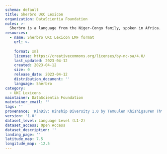 ```yaml
---
schema: default
title: Sherbro UKC Lexicon
organization: DataScientia Foundation
notes: >-
  Sherbro is a language from the Niger-Congo family, spoken in Africa. The UKC Lexicon of Sherbro is represented as a lexico-semantic network. It consists of words, word senses, synsets, as well as sense-level and synset-level relationships.
resources:
  - name: Sherbro UKC Lexicon LMF format
    url: >-
      
    format: xml
    license: https://creativecommons.org/licenses/by-nc-sa/4.0/
    last_updated: 2023-04-12
    created: 2023-04-12
    size: 0
    release_date: 2023-04-12
    distribution_document: ''
    language: Sherbro
category:
  - UKC Lexicons
maintainer: DataScientia Foundation
maintainer_email: ''
tags: ''
provenance: 'KinDiv: Kinship Diversity 1.0 by Temuulen Khishigsuren (http://ukc.disi.unitn.it/index.php/kinship/); Princeton WordNet 2.1 by Princeton University (https://wordnet.princeton.edu)'
version: '1.0'
dataset_level: Language Level (L1-2)
dataset_access: Open Access
dataset_description: ''
landing_page: ''
latitude_map: 7.5
longitude_map: -12.5
---
```

